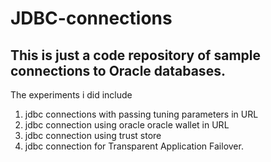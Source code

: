 # JDBC-connections

This is just a code repository of sample connections to Oracle databases.
-------------------------------------------------------------------------

The experiments i did include
1) jdbc connections with passing tuning parameters in URL
2) jdbc connection using oracle oracle wallet in URL
3) jdbc connection using trust store
4) jdbc connection for Transparent Application Failover.
